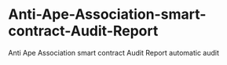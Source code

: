 # Anti-Ape-Association-smart-contract-Audit-Report
Anti Ape Association smart contract Audit Report automatic audit
